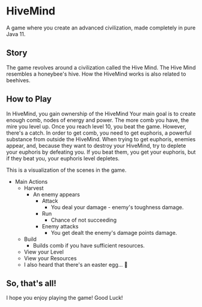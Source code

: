 # HiveMind
A game where you create an advanced civilization, made completely in pure Java 11.

## Story
The game revolves around a civilization called the Hive Mind. The Hive Mind resembles a honeybee's hive.
How the HiveMind works is also related to beehives. 

## How to Play
In HiveMind, you gain ownership of the HiveMind Your main goal is to create enough comb, nodes of energy and power.
The more comb you have, the mire you level up. Once you reach level 10, you beat the game.
However, there's a catch. In order to get comb, you need to get euphoris, a powerful substance from outside the HiveMind.
When trying to get euphoris, enemies appear, and, because they want to destroy your HiveMind, try to deplete your euphoris by defeating you.
If you beat them, you get your euphoris, but if they beat you, your euphoris level depletes.

This is a visualization of the scenes in the game.

 - Main Actions
    - Harvest
        - An enemy appears
            - Attack
                - You deal your damage - enemy's toughness damage.
            - Run
                - Chance of not succeeding
            - Enemy attacks
                - You get dealt the enemy's damage points damage.
    - Build
        - Builds comb if you have sufficient resources.
    - View your Level
    - View your Resources
    - I also heard that there's an easter egg... 🤔
    
## So, that's all!

I hope you enjoy playing the game! Good Luck!
        